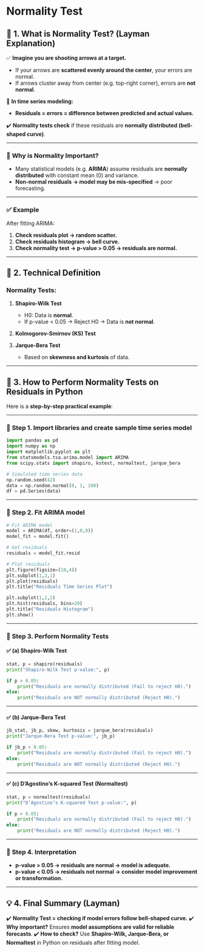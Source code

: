 # Normality Test

## 🌟 **1. What is Normality Test? (Layman Explanation)**

✅ **Imagine you are shooting arrows at a target.**

* If your arrows are **scattered evenly around the center**, your errors are normal.
* If arrows cluster away from center (e.g. top-right corner), errors are **not normal**.

🔑 **In time series modeling:**

* **Residuals = errors = difference between predicted and actual values.**

✔️ **Normality tests check** if these residuals are **normally distributed (bell-shaped curve)**.

---

### 🧠 **Why is Normality Important?**

* Many statistical models (e.g. **ARIMA**) assume residuals are **normally distributed** with constant mean (0) and variance.
* **Non-normal residuals → model may be mis-specified** → poor forecasting.

---

### ✅ **Example**

After fitting ARIMA:

1. **Check residuals plot → random scatter.**
2. **Check residuals histogram → bell curve.**
3. **Check normality test → p-value > 0.05 → residuals are normal.**

---

## 🔬 **2. Technical Definition**

### **Normality Tests:**

1. **Shapiro-Wilk Test**

   * H0: Data is **normal**.
   * If p-value < 0.05 → Reject H0 → Data is **not normal**.

2. **Kolmogorov-Smirnov (KS) Test**

3. **Jarque-Bera Test**

   * Based on **skewness and kurtosis** of data.

---

## 🐍 **3. How to Perform Normality Tests on Residuals in Python**

Here is a **step-by-step practical example**:

---

### 🔷 **Step 1. Import libraries and create sample time series model**

```python
import pandas as pd
import numpy as np
import matplotlib.pyplot as plt
from statsmodels.tsa.arima.model import ARIMA
from scipy.stats import shapiro, kstest, normaltest, jarque_bera

# Simulated time series data
np.random.seed(42)
data = np.random.normal(0, 1, 100)
df = pd.Series(data)
```

---

### 🔷 **Step 2. Fit ARIMA model**

```python
# Fit ARIMA model
model = ARIMA(df, order=(1,0,0))
model_fit = model.fit()

# Get residuals
residuals = model_fit.resid

# Plot residuals
plt.figure(figsize=(10,4))
plt.subplot(1,2,1)
plt.plot(residuals)
plt.title("Residuals Time Series Plot")

plt.subplot(1,2,2)
plt.hist(residuals, bins=20)
plt.title("Residuals Histogram")
plt.show()
```

---

### 🔷 **Step 3. Perform Normality Tests**

#### ✅ **(a) Shapiro-Wilk Test**

```python
stat, p = shapiro(residuals)
print("Shapiro-Wilk Test p-value:", p)

if p > 0.05:
    print("Residuals are normally distributed (Fail to reject H0).")
else:
    print("Residuals are NOT normally distributed (Reject H0).")
```

---

#### ✅ **(b) Jarque-Bera Test**

```python
jb_stat, jb_p, skew, kurtosis = jarque_bera(residuals)
print("Jarque-Bera Test p-value:", jb_p)

if jb_p > 0.05:
    print("Residuals are normally distributed (Fail to reject H0).")
else:
    print("Residuals are NOT normally distributed (Reject H0).")
```

---

#### ✅ **(c) D’Agostino’s K-squared Test (Normaltest)**

```python
stat, p = normaltest(residuals)
print("D’Agostino’s K-squared Test p-value:", p)

if p > 0.05:
    print("Residuals are normally distributed (Fail to reject H0).")
else:
    print("Residuals are NOT normally distributed (Reject H0).")
```

---

### 🔷 **Step 4. Interpretation**

* **p-value > 0.05 → residuals are normal → model is adequate.**
* **p-value < 0.05 → residuals not normal → consider model improvement or transformation.**

---

## 💡 **4. Final Summary (Layman)**

✔️ **Normality Test = checking if model errors follow bell-shaped curve.**
✔️ **Why important?** Ensures **model assumptions are valid for reliable forecasts**.
✔️ **How to check?** Use **Shapiro-Wilk, Jarque-Bera, or Normaltest** in Python on residuals after fitting model.


